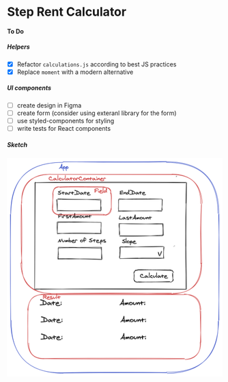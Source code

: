 # Step Rent Calculator

#### To Do

##### Helpers

- [x] Refactor `calculations.js` according to best JS practices
- [x] Replace `moment` with a modern alternative

##### UI components

- [ ] create design in Figma
- [ ] create form (consider using exteranl library for the form)
- [ ] use styled-components for styling
- [ ] write tests for React components

##### Sketch

![Sketch](public/step_rent_calculator_sketch.png)
